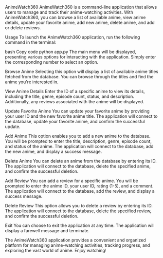 AnimeWatch360
AnimeWatch360 is a command-line application that allows users to manage and track their anime-watching activities. With AnimeWatch360, you can browse a list of available anime, view anime details, update your favorite anime, add new anime, delete anime, and add or delete reviews.

Usage
To launch the AnimeWatch360 application, run the following command in the terminal:

bash
Copy code
python app.py
The main menu will be displayed, presenting various options for interacting with the application. Simply enter the corresponding number to select an option.

Browse Anime
Selecting this option will display a list of available anime titles fetched from the database. You can browse through the titles and find the anime you're interested in.

View Anime Details
Enter the ID of a specific anime to view its details, including the title, genre, episode count, status, and description. Additionally, any reviews associated with the anime will be displayed.

Update Favorite Anime
You can update your favorite anime by providing your user ID and the new favorite anime title. The application will connect to the database, update your favorite anime, and confirm the successful update.

Add Anime
This option enables you to add a new anime to the database. You will be prompted to enter the title, description, genre, episode count, and status of the anime. The application will connect to the database, add the new anime, and display a success message.

Delete Anime
You can delete an anime from the database by entering its ID. The application will connect to the database, delete the specified anime, and confirm the successful deletion.

Add Review
You can add a review for a specific anime. You will be prompted to enter the anime ID, your user ID, rating (1-5), and a comment. The application will connect to the database, add the review, and display a success message.

Delete Review
This option allows you to delete a review by entering its ID. The application will connect to the database, delete the specified review, and confirm the successful deletion.

Exit
You can choose to exit the application at any time. The application will display a farewell message and terminate.

The AnimeWatch360 application provides a convenient and organized platform for managing anime-watching activities, tracking progress, and exploring the vast world of anime. Enjoy watching!
